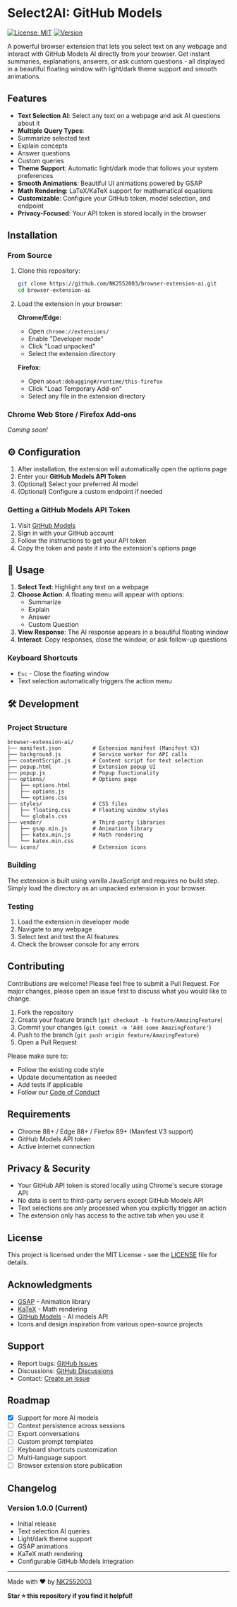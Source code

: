 # Select2AI: GitHub Models

[![License: MIT](https://img.shields.io/badge/License-MIT-yellow.svg)](https://opensource.org/licenses/MIT)
[![Version](https://img.shields.io/badge/version-1.0.0-blue.svg)](https://github.com/NK2552003/browser-extension-ai)

A powerful browser extension that lets you select text on any webpage and interact with GitHub Models AI directly from your browser. Get instant summaries, explanations, answers, or ask custom questions - all displayed in a beautiful floating window with light/dark theme support and smooth animations.

## Features

-  **Text Selection AI**: Select any text on a webpage and ask AI questions about it
-  **Multiple Query Types**: 
  - Summarize selected text
  - Explain concepts
  - Answer questions
  - Custom queries
-  **Theme Support**: Automatic light/dark mode that follows your system preferences
-  **Smooth Animations**: Beautiful UI animations powered by GSAP
-  **Math Rendering**: LaTeX/KaTeX support for mathematical equations
-  **Customizable**: Configure your GitHub token, model selection, and endpoint
-  **Privacy-Focused**: Your API token is stored locally in the browser

##  Installation

### From Source

1. Clone this repository:
   ```bash
   git clone https://github.com/NK2552003/browser-extension-ai.git
   cd browser-extension-ai
   ```

2. Load the extension in your browser:

   **Chrome/Edge:**
   - Open `chrome://extensions/`
   - Enable "Developer mode"
   - Click "Load unpacked"
   - Select the extension directory

   **Firefox:**
   - Open `about:debugging#/runtime/this-firefox`
   - Click "Load Temporary Add-on"
   - Select any file in the extension directory

### Chrome Web Store / Firefox Add-ons

_Coming soon!_

## ⚙️ Configuration

1. After installation, the extension will automatically open the options page
2. Enter your **GitHub Models API Token**
3. (Optional) Select your preferred AI model
4. (Optional) Configure a custom endpoint if needed

### Getting a GitHub Models API Token

1. Visit [GitHub Models](https://github.com/marketplace/models)
2. Sign in with your GitHub account
3. Follow the instructions to get your API token
4. Copy the token and paste it into the extension's options page

## 📖 Usage

1. **Select Text**: Highlight any text on a webpage
2. **Choose Action**: A floating menu will appear with options:
   - Summarize
   - Explain
   - Answer
   - Custom Question
3. **View Response**: The AI response appears in a beautiful floating window
4. **Interact**: Copy responses, close the window, or ask follow-up questions

### Keyboard Shortcuts

- `Esc` - Close the floating window
- Text selection automatically triggers the action menu

## 🛠️ Development

### Project Structure

```
browser-extension-ai/
├── manifest.json          # Extension manifest (Manifest V3)
├── background.js          # Service worker for API calls
├── contentScript.js       # Content script for text selection
├── popup.html             # Extension popup UI
├── popup.js               # Popup functionality
├── options/               # Options page
│   ├── options.html
│   ├── options.js
│   └── options.css
├── styles/                # CSS files
│   ├── floating.css       # Floating window styles
│   └── globals.css
├── vendor/                # Third-party libraries
│   ├── gsap.min.js        # Animation library
│   ├── katex.min.js       # Math rendering
│   └── katex.min.css
└── icons/                 # Extension icons
```

### Building

The extension is built using vanilla JavaScript and requires no build step. Simply load the directory as an unpacked extension in your browser.

### Testing

1. Load the extension in developer mode
2. Navigate to any webpage
3. Select text and test the AI features
4. Check the browser console for any errors

## Contributing

Contributions are welcome! Please feel free to submit a Pull Request. For major changes, please open an issue first to discuss what you would like to change.

1. Fork the repository
2. Create your feature branch (`git checkout -b feature/AmazingFeature`)
3. Commit your changes (`git commit -m 'Add some AmazingFeature'`)
4. Push to the branch (`git push origin feature/AmazingFeature`)
5. Open a Pull Request

Please make sure to:
- Follow the existing code style
- Update documentation as needed
- Add tests if applicable
- Follow our [Code of Conduct](CODE_OF_CONDUCT.md)

## Requirements

- Chrome 88+ / Edge 88+ / Firefox 89+ (Manifest V3 support)
- GitHub Models API token
- Active internet connection

## Privacy & Security

- Your GitHub API token is stored locally using Chrome's secure storage API
- No data is sent to third-party servers except GitHub Models API
- Text selections are only processed when you explicitly trigger an action
- The extension only has access to the active tab when you use it

## License

This project is licensed under the MIT License - see the [LICENSE](LICENSE) file for details.

## Acknowledgments

- [GSAP](https://greensock.com/gsap/) - Animation library
- [KaTeX](https://katex.org/) - Math rendering
- [GitHub Models](https://github.com/marketplace/models) - AI models API
- Icons and design inspiration from various open-source projects

## Support

-  Report bugs: [GitHub Issues](https://github.com/NK2552003/browser-extension-ai/issues)
-  Discussions: [GitHub Discussions](https://github.com/NK2552003/browser-extension-ai/discussions)
-  Contact: [Create an issue](https://github.com/NK2552003/browser-extension-ai/issues/new)

##  Roadmap

- [x] Support for more AI models
- [ ] Context persistence across sessions
- [ ] Export conversations
- [ ] Custom prompt templates
- [ ] Keyboard shortcuts customization
- [ ] Multi-language support
- [ ] Browser extension store publication

## Changelog

### Version 1.0.0 (Current)
- Initial release
- Text selection AI queries
- Light/dark theme support
- GSAP animations
- KaTeX math rendering
- Configurable GitHub Models integration

---

Made with ❤️ by [NK2552003](https://github.com/NK2552003)

**Star ⭐ this repository if you find it helpful!**
